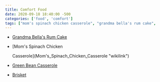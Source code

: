 ```yaml
---
title: Comfort Food
date: 2020-09-18 18:40:00 -500
categories: ['food', 'comfort']
tags: ["mom's spinach chicken casserole", "grandma bella's rum cake", 'green bean casserole', 'brisket']
---
```


-   [Grandma Bella\'s Rum Cake](Grandma_Bella's_Rum_Cake "wikilink")
-   [Mom\'s Spinach Chicken
    Casserole](Mom's_Spinach_Chicken_Casserole "wikilink")
-   [Green Bean Casserole](Green_Bean_Casserole "wikilink")
-   [Brisket](Brisket "wikilink")

